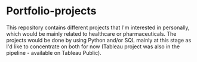 # Portfolio-projects
This repository contains different projects that I'm interested in personally, which would be mainly related to healthcare or pharmaceuticals. The projects would be done by using Python and/or SQL mainly at this stage as I'd like to concentrate on both for now (Tableau project was also in the pipeline - available on Tableau Public). 
